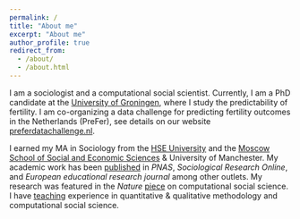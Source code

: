 ```yaml
---
permalink: /
title: "About me"
excerpt: "About me"
author_profile: true
redirect_from: 
  - /about/
  - /about.html
---
```



I am a sociologist and a computational social scientist. Currently, I am a PhD candidate at the [University of Groningen](https://www.rug.nl/), where I study the predictability of fertility. I am co-organizing a data challenge for predicting fertility outcomes in the Netherlands (PreFer), see details on our website [preferdatachallenge.nl](https://preferdatachallenge.nl).

I earned my MA in Sociology from the
[HSE University](https://hse.ru/en) and the [Moscow School of Social and Economic Sciences](https://www.msses.ru/en/) & University of Manchester.
My academic work has been [published](publications) in
*PNAS*, *Sociological Research Online*, and
*European educational research journal* 
among other outlets. My research was featured in the *Nature* [piece](https://www.nature.com/articles/d41586-020-01747-1) on computational social science. I have [teaching](teaching) experience
in quantitative & qualitative methodology and computational social science.


